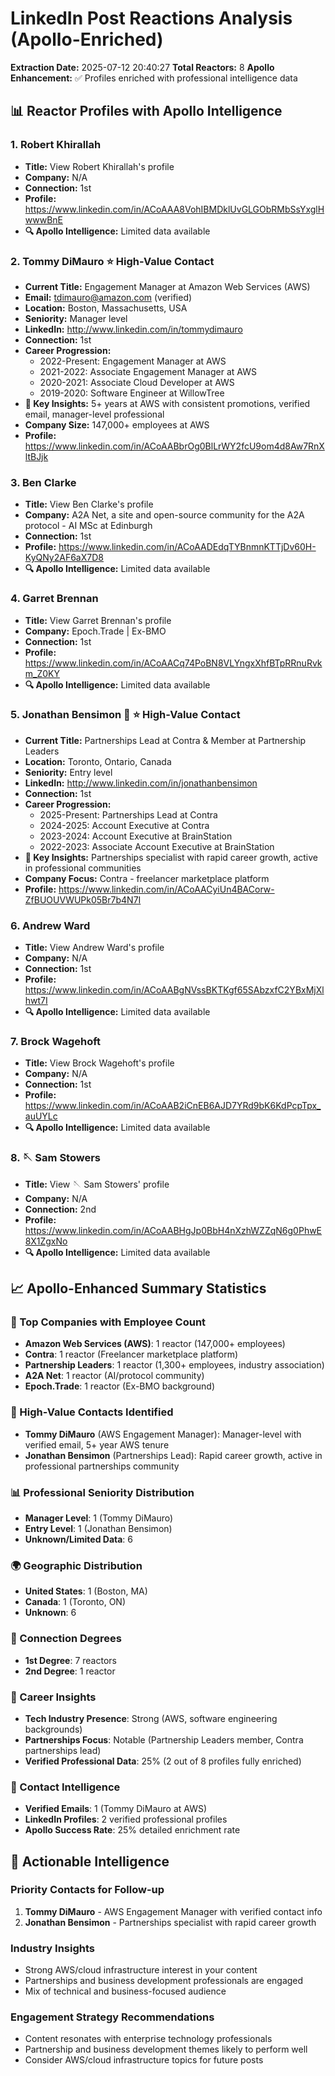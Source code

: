 # LinkedIn Post Reactions Analysis (Apollo-Enriched)

**Extraction Date:** 2025-07-12 20:40:27
**Total Reactors:** 8
**Apollo Enhancement:** ✅ Profiles enriched with professional intelligence data

## 📊 Reactor Profiles with Apollo Intelligence

### 1. Robert Khirallah
- **Title:** View Robert Khirallah's profile
- **Company:** N/A
- **Connection:** 1st
- **Profile:** https://www.linkedin.com/in/ACoAAA8VohIBMDklUvGLGObRMbSsYxglHwwwBnE
- **🔍 Apollo Intelligence:** Limited data available

### 2. Tommy DiMauro ⭐ **High-Value Contact**
- **Current Title:** Engagement Manager at Amazon Web Services (AWS)
- **Email:** tdimauro@amazon.com (verified)
- **Location:** Boston, Massachusetts, USA
- **Seniority:** Manager level
- **LinkedIn:** http://www.linkedin.com/in/tommydimauro
- **Connection:** 1st
- **Career Progression:**
  - 2022-Present: Engagement Manager at AWS
  - 2021-2022: Associate Engagement Manager at AWS
  - 2020-2021: Associate Cloud Developer at AWS
  - 2019-2020: Software Engineer at WillowTree
- **🎯 Key Insights:** 5+ years at AWS with consistent promotions, verified email, manager-level professional
- **Company Size:** 147,000+ employees at AWS
- **Profile:** https://www.linkedin.com/in/ACoAABbrOg0BlLrWY2fcU9om4d8Aw7RnXltBJjk

### 3. Ben Clarke
- **Title:** View Ben Clarke's profile
- **Company:** A2A Net, a site and open-source community for the A2A protocol - AI MSc at Edinburgh
- **Connection:** 1st
- **Profile:** https://www.linkedin.com/in/ACoAADEdqTYBnmnKTTjDv60H-KyQNy2AF6aX7D8
- **🔍 Apollo Intelligence:** Limited data available

### 4. Garret Brennan
- **Title:** View Garret Brennan's profile
- **Company:** Epoch.Trade | Ex-BMO
- **Connection:** 1st
- **Profile:** https://www.linkedin.com/in/ACoAACq74PoBN8VLYngxXhfBTpRRnuRvkm_Z0KY
- **🔍 Apollo Intelligence:** Limited data available

### 5. Jonathan Bensimon 🤝 ⭐ **High-Value Contact**
- **Current Title:** Partnerships Lead at Contra & Member at Partnership Leaders
- **Location:** Toronto, Ontario, Canada
- **Seniority:** Entry level
- **LinkedIn:** http://www.linkedin.com/in/jonathanbensimon
- **Connection:** 1st
- **Career Progression:**
  - 2025-Present: Partnerships Lead at Contra
  - 2024-2025: Account Executive at Contra
  - 2023-2024: Account Executive at BrainStation
  - 2022-2023: Associate Account Executive at BrainStation
- **🎯 Key Insights:** Partnerships specialist with rapid career growth, active in professional communities
- **Company Focus:** Contra - freelancer marketplace platform
- **Profile:** https://www.linkedin.com/in/ACoAACyiUn4BACorw-ZfBUOUVWUPk05Br7b4N7I

### 6. Andrew Ward
- **Title:** View Andrew Ward's profile
- **Company:** N/A
- **Connection:** 1st
- **Profile:** https://www.linkedin.com/in/ACoAABgNVssBKTKgf65SAbzxfC2YBxMjXlhwt7I
- **🔍 Apollo Intelligence:** Limited data available

### 7. Brock Wagehoft
- **Title:** View Brock Wagehoft's profile
- **Company:** N/A
- **Connection:** 1st
- **Profile:** https://www.linkedin.com/in/ACoAAB2iCnEB6AJD7YRd9bK6KdPcpTpx_auUYLc
- **🔍 Apollo Intelligence:** Limited data available

### 8. 🪡 Sam Stowers
- **Title:** View 🪡 Sam Stowers' profile
- **Company:** N/A
- **Connection:** 2nd
- **Profile:** https://www.linkedin.com/in/ACoAABHgJp0BbH4nXzhWZZqN6g0PhwE8X1ZgxNo
- **🔍 Apollo Intelligence:** Limited data available

## 📈 Apollo-Enhanced Summary Statistics

### 🏢 Top Companies with Employee Count
- **Amazon Web Services (AWS)**: 1 reactor (147,000+ employees)
- **Contra**: 1 reactor (Freelancer marketplace platform)
- **Partnership Leaders**: 1 reactor (1,300+ employees, industry association)
- **A2A Net**: 1 reactor (AI/protocol community)
- **Epoch.Trade**: 1 reactor (Ex-BMO background)

### 🎯 High-Value Contacts Identified
- **Tommy DiMauro** (AWS Engagement Manager): Manager-level with verified email, 5+ year AWS tenure
- **Jonathan Bensimon** (Partnerships Lead): Rapid career growth, active in professional partnerships community

### 📊 Professional Seniority Distribution
- **Manager Level**: 1 (Tommy DiMauro)
- **Entry Level**: 1 (Jonathan Bensimon)
- **Unknown/Limited Data**: 6

### 🌍 Geographic Distribution
- **United States**: 1 (Boston, MA)
- **Canada**: 1 (Toronto, ON)
- **Unknown**: 6

### 🔗 Connection Degrees
- **1st Degree**: 7 reactors
- **2nd Degree**: 1 reactor

### 💼 Career Insights
- **Tech Industry Presence**: Strong (AWS, software engineering backgrounds)
- **Partnerships Focus**: Notable (Partnership Leaders member, Contra partnerships lead)
- **Verified Professional Data**: 25% (2 out of 8 profiles fully enriched)

### 📧 Contact Intelligence
- **Verified Emails**: 1 (Tommy DiMauro at AWS)
- **LinkedIn Profiles**: 2 verified professional profiles
- **Apollo Success Rate**: 25% detailed enrichment rate

## 🎯 Actionable Intelligence

### Priority Contacts for Follow-up
1. **Tommy DiMauro** - AWS Engagement Manager with verified contact info
2. **Jonathan Bensimon** - Partnerships specialist with rapid career growth

### Industry Insights
- Strong AWS/cloud infrastructure interest in your content
- Partnerships and business development professionals are engaged
- Mix of technical and business-focused audience

### Engagement Strategy Recommendations
- Content resonates with enterprise technology professionals
- Partnership and business development themes likely to perform well
- Consider AWS/cloud infrastructure topics for future posts

